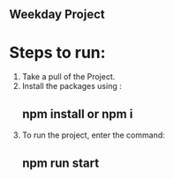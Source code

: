 ## Weekday Project
# Steps to run:
1. Take a pull of the Project.
2. Install the packages using :
   ## npm install or npm i
3. To run the project, enter the command:
   ## npm run start
